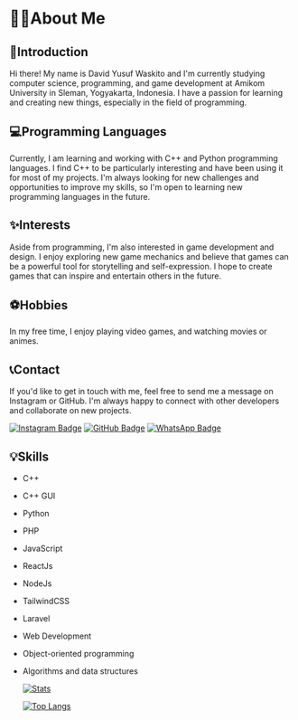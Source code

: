 # 🏄‍♂️About Me
## 🚀Introduction
Hi there! My name is David Yusuf Waskito and I'm currently studying computer science, programming, and game development at Amikom University in Sleman, Yogyakarta, Indonesia. I have a passion for learning and creating new things, especially in the field of programming.

## 💻Programming Languages
Currently, I am learning and working with C++ and Python programming languages. I find C++ to be particularly interesting and have been using it for most of my projects. I'm always looking for new challenges and opportunities to improve my skills, so I'm open to learning new programming languages in the future.

## ✨Interests
Aside from programming, I'm also interested in game development and design. I enjoy exploring new game mechanics and believe that games can be a powerful tool for storytelling and self-expression. I hope to create games that can inspire and entertain others in the future.

## ⚽Hobbies
In my free time, I enjoy playing video games, and watching movies or animes.

## 📞Contact
If you'd like to get in touch with me, feel free to send me a message on Instagram or GitHub. I'm always happy to connect with other developers and collaborate on new projects.

[![Instagram Badge](https://img.shields.io/badge/-davidyusufwaskito_-E4405F?style=flat-square&logo=instagram&logoColor=white&link=https://www.instagram.com/davidyusufwaskito_/)](https://www.instagram.com/davidyusufwaskito_/)
[![GitHub Badge](https://img.shields.io/badge/-DavidYusufWaskito-grey?style=flat-square&logo=github&logoColor=white&link=https://github.com/Dazzy467)](https://github.com/DavidYusufWaskito)
[![WhatsApp Badge](https://img.shields.io/badge/-DavidYusufDeWaskito-25D366?style=flat-square&logo=whatsapp&logoColor=white)](https://wa.me/+6285821535674)

## 💡Skills
* C++
* C++ GUI
* Python
* PHP
* JavaScript
* ReactJs
* NodeJs
* TailwindCSS
* Laravel
* Web Development
* Object-oriented programming
* Algorithms and data structures



  [![Stats](https://github-readme-stats-xn39.vercel.app/api?username=DavidYusufWaskito&show_icons=true&theme=transparent)](https://github.com/DavidYusufWaskito/DavidYusufWaskito)


  [![Top Langs](https://github-readme-stats.vercel.app/api/top-langs/?username=DavidYusufWaskito&layout=compact&langs_count=8&theme=transparent)](https://github.com/DavidYusufWaskito/DavidYusufWaskito)
<!---
Dazzy467/Dazzy467 is a ✨ special ✨ repository because its `README.md` (this file) appears on your GitHub profile.
You can click the Preview link to take a look at your changes.
--->
